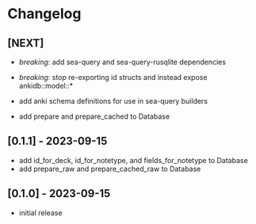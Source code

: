 # Changelog

## [NEXT]

- _breaking_: add sea-query and sea-query-rusqlite dependencies
- _breaking_: stop re-exporting id structs and instead expose ankidb::model::\*

- add anki schema definitions for use in sea-query builders
- add prepare and prepare_cached to Database

## [0.1.1] - 2023-09-15

- add id_for_deck, id_for_notetype, and fields_for_notetype to Database
- add prepare_raw and prepare_cached_raw to Database

## [0.1.0] - 2023-09-15

- initial release
